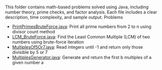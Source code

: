 This folder contains math-based problems solved using Java, including number theory, prime checks, and factor analysis. Each file includes a clear description, time complexity, and sample output.
 Problems
 - [PrintPrimesBruteForce.java](../Math/PrintPrimesBruteForce.java): Print all prime numbers from 2 to n using divisor count method
 - [LCM_BruteForce.java](LCM_BruteForce.java): Find the Least Common Multiple (LCM) of two numbers using brute-force iteration
- [MultiplesOf5Or7.java](MultiplesOf5Or7.java): Read integers until -1 and return only those divisible by 5 or 7
- [MultiplesGenerator.java](MultiplesGenerator.java): Generate and return the first b multiples of a given number a
